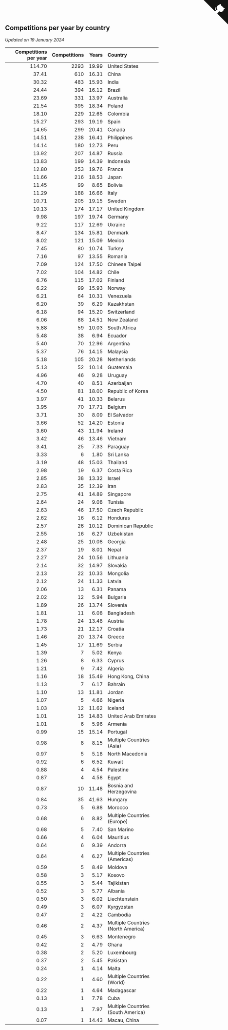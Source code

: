 ## Competitions per year by country

*Updated on 19 January 2024*

| Competitions per year | Competitions | Years | Country |
| ---: | ---: | ---: | :--- |
| 114.70 | 2293 | 19.99 | United States |
| 37.41 | 610 | 16.31 | China |
| 30.32 | 483 | 15.93 | India |
| 24.44 | 394 | 16.12 | Brazil |
| 23.69 | 331 | 13.97 | Australia |
| 21.54 | 395 | 18.34 | Poland |
| 18.10 | 229 | 12.65 | Colombia |
| 15.27 | 293 | 19.19 | Spain |
| 14.65 | 299 | 20.41 | Canada |
| 14.51 | 238 | 16.41 | Philippines |
| 14.14 | 180 | 12.73 | Peru |
| 13.92 | 207 | 14.87 | Russia |
| 13.83 | 199 | 14.39 | Indonesia |
| 12.80 | 253 | 19.76 | France |
| 11.66 | 216 | 18.53 | Japan |
| 11.45 | 99 | 8.65 | Bolivia |
| 11.29 | 188 | 16.66 | Italy |
| 10.71 | 205 | 19.15 | Sweden |
| 10.13 | 174 | 17.17 | United Kingdom |
| 9.98 | 197 | 19.74 | Germany |
| 9.22 | 117 | 12.69 | Ukraine |
| 8.47 | 134 | 15.81 | Denmark |
| 8.02 | 121 | 15.09 | Mexico |
| 7.45 | 80 | 10.74 | Turkey |
| 7.16 | 97 | 13.55 | Romania |
| 7.09 | 124 | 17.50 | Chinese Taipei |
| 7.02 | 104 | 14.82 | Chile |
| 6.76 | 115 | 17.02 | Finland |
| 6.22 | 99 | 15.93 | Norway |
| 6.21 | 64 | 10.31 | Venezuela |
| 6.20 | 39 | 6.29 | Kazakhstan |
| 6.18 | 94 | 15.20 | Switzerland |
| 6.06 | 88 | 14.51 | New Zealand |
| 5.88 | 59 | 10.03 | South Africa |
| 5.48 | 38 | 6.94 | Ecuador |
| 5.40 | 70 | 12.96 | Argentina |
| 5.37 | 76 | 14.15 | Malaysia |
| 5.18 | 105 | 20.28 | Netherlands |
| 5.13 | 52 | 10.14 | Guatemala |
| 4.96 | 46 | 9.28 | Uruguay |
| 4.70 | 40 | 8.51 | Azerbaijan |
| 4.50 | 81 | 18.00 | Republic of Korea |
| 3.97 | 41 | 10.33 | Belarus |
| 3.95 | 70 | 17.71 | Belgium |
| 3.71 | 30 | 8.09 | El Salvador |
| 3.66 | 52 | 14.20 | Estonia |
| 3.60 | 43 | 11.94 | Ireland |
| 3.42 | 46 | 13.46 | Vietnam |
| 3.41 | 25 | 7.33 | Paraguay |
| 3.33 | 6 | 1.80 | Sri Lanka |
| 3.19 | 48 | 15.03 | Thailand |
| 2.98 | 19 | 6.37 | Costa Rica |
| 2.85 | 38 | 13.32 | Israel |
| 2.83 | 35 | 12.39 | Iran |
| 2.75 | 41 | 14.89 | Singapore |
| 2.64 | 24 | 9.08 | Tunisia |
| 2.63 | 46 | 17.50 | Czech Republic |
| 2.62 | 16 | 6.12 | Honduras |
| 2.57 | 26 | 10.12 | Dominican Republic |
| 2.55 | 16 | 6.27 | Uzbekistan |
| 2.48 | 25 | 10.08 | Georgia |
| 2.37 | 19 | 8.01 | Nepal |
| 2.27 | 24 | 10.56 | Lithuania |
| 2.14 | 32 | 14.97 | Slovakia |
| 2.13 | 22 | 10.33 | Mongolia |
| 2.12 | 24 | 11.33 | Latvia |
| 2.06 | 13 | 6.31 | Panama |
| 2.02 | 12 | 5.94 | Bulgaria |
| 1.89 | 26 | 13.74 | Slovenia |
| 1.81 | 11 | 6.08 | Bangladesh |
| 1.78 | 24 | 13.48 | Austria |
| 1.73 | 21 | 12.17 | Croatia |
| 1.46 | 20 | 13.74 | Greece |
| 1.45 | 17 | 11.69 | Serbia |
| 1.39 | 7 | 5.02 | Kenya |
| 1.26 | 8 | 6.33 | Cyprus |
| 1.21 | 9 | 7.42 | Algeria |
| 1.16 | 18 | 15.49 | Hong Kong, China |
| 1.13 | 7 | 6.17 | Bahrain |
| 1.10 | 13 | 11.81 | Jordan |
| 1.07 | 5 | 4.66 | Nigeria |
| 1.03 | 12 | 11.62 | Iceland |
| 1.01 | 15 | 14.83 | United Arab Emirates |
| 1.01 | 6 | 5.96 | Armenia |
| 0.99 | 15 | 15.14 | Portugal |
| 0.98 | 8 | 8.15 | Multiple Countries (Asia) |
| 0.97 | 5 | 5.18 | North Macedonia |
| 0.92 | 6 | 6.52 | Kuwait |
| 0.88 | 4 | 4.54 | Palestine |
| 0.87 | 4 | 4.58 | Egypt |
| 0.87 | 10 | 11.48 | Bosnia and Herzegovina |
| 0.84 | 35 | 41.63 | Hungary |
| 0.73 | 5 | 6.88 | Morocco |
| 0.68 | 6 | 8.82 | Multiple Countries (Europe) |
| 0.68 | 5 | 7.40 | San Marino |
| 0.66 | 4 | 6.04 | Mauritius |
| 0.64 | 6 | 9.39 | Andorra |
| 0.64 | 4 | 6.27 | Multiple Countries (Americas) |
| 0.59 | 5 | 8.49 | Moldova |
| 0.58 | 3 | 5.17 | Kosovo |
| 0.55 | 3 | 5.44 | Tajikistan |
| 0.52 | 3 | 5.77 | Albania |
| 0.50 | 3 | 6.02 | Liechtenstein |
| 0.49 | 3 | 6.07 | Kyrgyzstan |
| 0.47 | 2 | 4.22 | Cambodia |
| 0.46 | 2 | 4.37 | Multiple Countries (North America) |
| 0.45 | 3 | 6.63 | Montenegro |
| 0.42 | 2 | 4.79 | Ghana |
| 0.38 | 2 | 5.20 | Luxembourg |
| 0.37 | 2 | 5.45 | Pakistan |
| 0.24 | 1 | 4.14 | Malta |
| 0.22 | 1 | 4.60 | Multiple Countries (World) |
| 0.22 | 1 | 4.64 | Madagascar |
| 0.13 | 1 | 7.78 | Cuba |
| 0.13 | 1 | 7.97 | Multiple Countries (South America) |
| 0.07 | 1 | 14.43 | Macau, China |


<a href="https://github.com/jonatanklosko/wca_statistics" class="github-corner" aria-label="View source on Github"><svg width="80" height="80" viewBox="0 0 250 250" style="fill:#151513; color:#fff; position: absolute; top: 0; border: 0; right: 0;" aria-hidden="true"><path d="M0,0 L115,115 L130,115 L142,142 L250,250 L250,0 Z"></path><path d="M128.3,109.0 C113.8,99.7 119.0,89.6 119.0,89.6 C122.0,82.7 120.5,78.6 120.5,78.6 C119.2,72.0 123.4,76.3 123.4,76.3 C127.3,80.9 125.5,87.3 125.5,87.3 C122.9,97.6 130.6,101.9 134.4,103.2" fill="currentColor" style="transform-origin: 130px 106px;" class="octo-arm"></path><path d="M115.0,115.0 C114.9,115.1 118.7,116.5 119.8,115.4 L133.7,101.6 C136.9,99.2 139.9,98.4 142.2,98.6 C133.8,88.0 127.5,74.4 143.8,58.0 C148.5,53.4 154.0,51.2 159.7,51.0 C160.3,49.4 163.2,43.6 171.4,40.1 C171.4,40.1 176.1,42.5 178.8,56.2 C183.1,58.6 187.2,61.8 190.9,65.4 C194.5,69.0 197.7,73.2 200.1,77.6 C213.8,80.2 216.3,84.9 216.3,84.9 C212.7,93.1 206.9,96.0 205.4,96.6 C205.1,102.4 203.0,107.8 198.3,112.5 C181.9,128.9 168.3,122.5 157.7,114.1 C157.9,116.9 156.7,120.9 152.7,124.9 L141.0,136.5 C139.8,137.7 141.6,141.9 141.8,141.8 Z" fill="currentColor" class="octo-body"></path></svg></a><style>.github-corner:hover .octo-arm{animation:octocat-wave 560ms ease-in-out}@keyframes octocat-wave{0%,100%{transform:rotate(0)}20%,60%{transform:rotate(-25deg)}40%,80%{transform:rotate(10deg)}}@media (max-width:500px){.github-corner:hover .octo-arm{animation:none}.github-corner .octo-arm{animation:octocat-wave 560ms ease-in-out}}</style>
